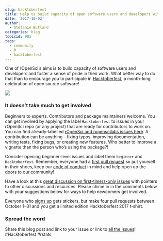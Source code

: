 ```yaml
---
slug: hacktoberfest
title: Help us build capacity of open software users and developers with Hacktoberfest
date: '2017-10-02'
author:
  - Stefanie Butland
categories: blog
topicid: 901
tags:
  - community
  - R
  - hacktoberfest
---
```


One of rOpenSci’s aims is to build capacity of software users and developers and foster a sense of pride in their work. What better way to do that than to encourage you to participate in [Hacktoberfest](https://hacktoberfest.digitalocean.com/), a month-long celebration of open source software!

![](/assets/blog-images/2017-10-02-hacktoberfest/hacktoberfest-2017.jpg)

### It doesn’t take much to get involved

Beginners to experts. Contributors and package maintainers welcome. You can get involved by applying the label `Hacktoberfest` to issues in your rOpenSci repo (or any project) that are ready for contributors to work on. You can find already-labelled [rOpenSci and ropenscilabs issues here](https://github.com/search?utf8=%E2%9C%93&q=user%3Aropensci+user%3Aropenscilabs+label%3Ahacktoberfest+state%3Aopen+type%3Aissue&type=). A contribution can be anything - fixing typos, improving documentation, writing tests, fixing bugs, or creating new features. Who better to improve a vignette than the person who’s using the package?!

Consider opening beginner-level issues and label them `beginner` and `Hacktoberfest`. Remember, everyone had a [first pull request](https://firstpr.me/#hadley) so put yourself in their shoes, keep our [code of conduct](/code-of-conduct/) in mind and help open up the doors to our community!

Have a look at this [great discussion on first-timers-only issues](https://github.com/ropensci/unconf17/issues/47) with pointers to other discussions and resources. Please chime in in the comments below with your suggestions below for ways to help newcomers get involved.

Everyone who [signs up](https://hacktoberfest.digitalocean.com/) gets stickers, but make four pull requests between October 1–31 and you get a limited edition Hacktoberfest 2017 t-shirt.

### Spread the word

Share this blog post and link to your issue or link to [all the issues](https://github.com/search?utf8=%E2%9C%93&q=user%3Aropensci+user%3Aropenscilabs+label%3Ahacktoberfest+state%3Aopen+type%3Aissue&type=)! #Hacktoberfest #rstats
